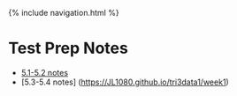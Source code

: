 {% include navigation.html %}
# Test Prep Notes
- [5.1-5.2 notes](https://JL1080.github.io/tri3data1/week0)
- [5.3-5.4 notes] (https://JL1080.github.io/tri3data1/week1)